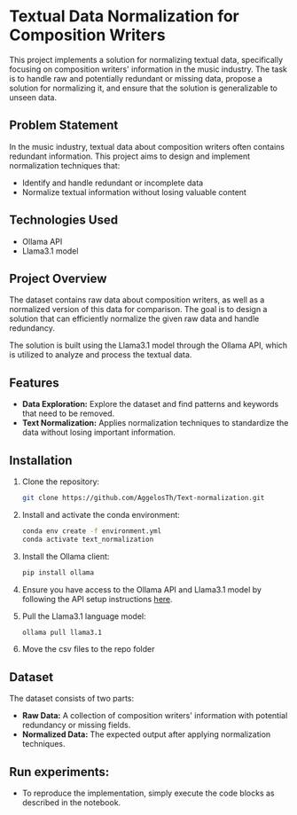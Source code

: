 # Textual Data Normalization for Composition Writers

This project implements a solution for normalizing textual data, specifically focusing on composition writers' information in the music industry. The task is to handle raw and potentially redundant or missing data, propose a solution for normalizing it, and ensure that the solution is generalizable to unseen data.

## Problem Statement

In the music industry, textual data about composition writers often contains redundant information. This project aims to design and implement normalization techniques that:

- Identify and handle redundant or incomplete data
- Normalize textual information without losing valuable content

## Technologies Used

- Ollama API
- Llama3.1 model

## Project Overview

The dataset contains raw data about composition writers, as well as a normalized version of this data for comparison. The goal is to design a solution that can efficiently normalize the given raw data and handle redundancy.

The solution is built using the Llama3.1 model through the Ollama API, which is utilized to analyze and process the textual data.

## Features

- **Data Exploration:** Explore the dataset and find patterns and keywords that need to be removed.
- **Text Normalization:** Applies normalization techniques to standardize the data without losing important information.

## Installation

1. Clone the repository:
    ```bash
    git clone https://github.com/AggelosTh/Text-normalization.git
    ```

2. Install and activate the conda environment:
    ```bash
    conda env create -f environment.yml
    conda activate text_normalization
    ```

3. Install the Ollama client:
   ```bash
   pip install ollama
   ```
       
4. Ensure you have access to the Ollama API and Llama3.1 model by following the API setup instructions [here](https://ollama.com).

5. Pull the Llama3.1 language model:
    ```bash
    ollama pull llama3.1
    ```
6. Move the csv files to the repo folder

## Dataset

The dataset consists of two parts:
- **Raw Data:** A collection of composition writers' information with potential redundancy or missing fields.
- **Normalized Data:** The expected output after applying normalization techniques.


## Run experiments:
- To reproduce the implementation, simply execute the code blocks as described in the notebook.
